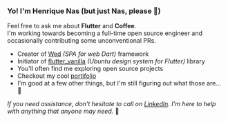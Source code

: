 ### Yo! I'm Henrique Nas (but just Nas, please :nail_care:)

Feel free to ask me about **Flutter** and **Coffee**. </br>
I'm working towards becoming a full-time open source engineer and occasionally contributing some unconventional PRs.

- Creator of [Wed](https://github.com/henriquenas/wed) _(SPA for web Dart)_ framework
- Initiator of [flutter_vanilla](https://github.com/HenriqueNas/flutter_vanilla) _(Ubuntu design system for Flutter)_ library
- You'll often find me exploring open source projects
- Checkout my cool [portifolio](https://henriquenas.dev/) 
- I'm good at a few other things, but I'm still figuring out what those are... 🤔

_If you need assistance, don't hesitate to call on [LinkedIn](https://www.linkedin.com/in/henriquenas-dev/). I'm here to help with anything that anyone may need._ 🤝
